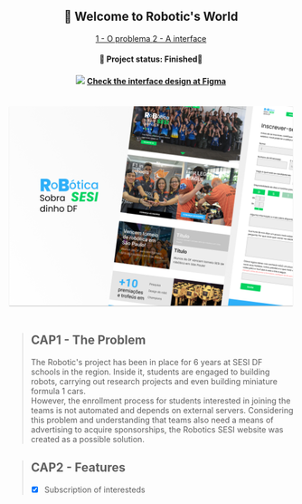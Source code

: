 <h2 align="center">🤖 Welcome to Robotic's World</h2>
<p align="center" >
  <a href="#CAP1 - O PROBLEMA"> 1 - O problema </a>
  <a href="#CAP2 - O PROBLEMA"> 2 - A interface</a>
</p> 
<h4 align="center">
 📌 Project status: Finished🔨
</h4> 
<h4 align="center">
 <img width="10px" src="https://upload.wikimedia.org/wikipedia/commons/3/33/Figma-logo.svg"> <a href="https://www.figma.com/file/NvxG3VtXffKeZLrruVGzcn/PHPRoboticaWebSite?node-id=123%3A4">Check the interface design at Figma</a>
</h4><br>
<img align="center" src="Images/Capa.png"> <br> <br>


> ## CAP1 - The Problem
> <p>The Robotic's project has been in place for 6 years at SESI DF schools in the region. Inside it, students are engaged to building robots, carrying out research projects and even building miniature formula 1 cars. <br>
> However, the enrollment process for students interested in joining the teams is not automated and depends on external servers. Considering this problem and understanding that teams also need a means of advertising to acquire sponsorships, the Robotics SESI website was created as a possible solution.</p>

> ## CAP2 - Features
> - [x] Subscription of interesteds




